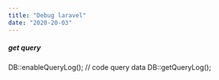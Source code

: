 ```yaml
---
title: "Debug laravel"
date: "2020-20-03"
---
```



##### get query

DB::enableQueryLog();
// code query data
DB::getQueryLog();